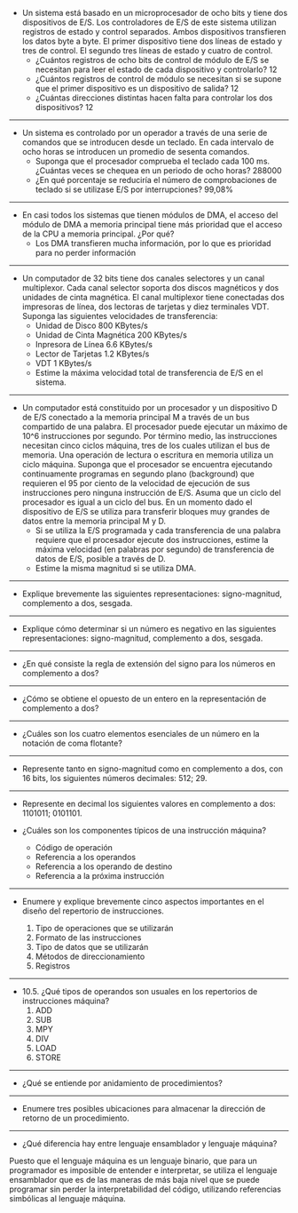   

- Un sistema está basado en un microprocesador de ocho bits y tiene dos dispositivos de E/S. Los controladores de E/S de este sistema utilizan registros de estado y control separados. Ambos dispositivos transfieren los datos byte a byte. El primer dispositivo tiene dos líneas de estado y tres de control. El segundo tres líneas de estado y cuatro de control.
	- ¿Cuántos registros de ocho bits de control de módulo de E/S se necesitan para leer el estado de cada dispositivo y controlarlo? 12
	- ¿Cuántos registros de control de módulo se necesitan si se supone que el primer dispositivo es un dispositivo de salida? 12
	- ¿Cuántas direcciones distintas hacen falta para controlar los dos dispositivos? 12

--- 

- Un sistema es controlado por un operador a través de una serie de comandos que se introducen desde un teclado. En cada intervalo de ocho horas se introducen un promedio de sesenta comandos.
	- Suponga que el procesador comprueba el teclado cada 100 ms. ¿Cuántas veces se chequea en un periodo de ocho horas? 288000
	- ¿En qué porcentaje se reduciría el número de comprobaciones de teclado si se utilizase E/S por interrupciones? 99,08%

---

- En casi todos los sistemas que tienen módulos de DMA, el acceso del módulo de DMA a memoria principal tiene más prioridad que el acceso de la CPU a memoria principal. ¿Por qué? 
	- Los DMA transfieren mucha información, por lo que es prioridad para no perder información

---

- Un computador de 32 bits tiene dos canales selectores y un canal multiplexor. Cada canal selector soporta dos discos magnéticos y dos unidades de cinta magnética. El canal multiplexor tiene conectadas dos impresoras de línea, dos lectoras de tarjetas y diez terminales VDT. Suponga las siguientes velocidades de transferencia:
	- Unidad de Disco 800 KBytes/s
	- Unidad de Cinta Magnética 200 KBytes/s
	- Inpresora de Línea 6.6 KBytes/s
	- Lector de Tarjetas 1.2 KBytes/s
	- VDT 1 KBytes/s
	- Estime la máxima velocidad total de transferencia de E/S en el sistema.

---

- Un computador está constituido por un procesador y un dispositivo D de E/S conectado a la memoria principal M a través de un bus compartido de una palabra. El procesador puede ejecutar un máximo de 10^6 instrucciones por segundo. Por término medio, las instrucciones necesitan cinco ciclos máquina, tres de los cuales utilizan el bus de memoria. Una operación de lectura o escritura en memoria utiliza un ciclo máquina. Suponga que el procesador se encuentra ejecutando continuamente programas en segundo plano (background) que requieren el 95 por ciento de la velocidad de ejecución de sus instrucciones pero ninguna instrucción de E/S. Asuma que un ciclo del procesador es igual a un ciclo del bus. En un momento dado el dispositivo de E/S se utiliza para transferir bloques muy grandes de datos entre la memoria principal M y D.
	- Si se utiliza la E/S programada y cada transferencia de una palabra requiere que el procesador ejecute dos instrucciones, estime la máxima velocidad (en palabras por segundo) de transferencia de datos de E/S, posible a través de D.
	- Estime la misma magnitud si se utiliza DMA.

---

- Explique brevemente las siguientes representaciones: signo-magnitud, complemento a dos, sesgada.

---

- Explique cómo determinar si un número es negativo en las siguientes representaciones: signo-magnitud, complemento a dos, sesgada.

---

- ¿En qué consiste la regla de extensión del signo para los números en complemento a dos?

---

- ¿Cómo se obtiene el opuesto de un entero en la representación de complemento a dos?

---

- ¿Cuáles son los cuatro elementos esenciales de un número en la notación de coma flotante?

---

- Represente tanto en signo-magnitud como en complemento a dos, con 16 bits, los siguientes números decimales: 512; 29.

---

- Represente en decimal los siguientes valores en complemento a dos: 1101011; 0101101.

- ¿Cuáles son los componentes típicos de una instrucción máquina?

	- Código de operación
	- Referencia a los operandos
	- Referencia a los operando de destino
	- Referencia a la próxima instrucción

---

- Enumere y explique brevemente cinco aspectos importantes en el diseño del repertorio de instrucciones.

	1. Tipo de operaciones que se utilizarán
	2. Formato de las instrucciones
	3. Tipo de datos que se utilizarán
	4. Métodos de direccionamiento
	5. Registros

---

- 10.5. ¿Qué tipos de operandos son usuales en los repertorios de instrucciones máquina?
	1. ADD
	2. SUB
	3. MPY
	4. DIV
	5. LOAD
	6. STORE

---

- ¿Qué se entiende por anidamiento de procedimientos?

--- 

- Enumere tres posibles ubicaciones para almacenar la dirección de retorno de un procedimiento.

---

- ¿Qué diferencia hay entre lenguaje ensamblador y lenguaje máquina?

Puesto que el lenguaje máquina es un lenguaje binario, que para un programador es imposible de entender e interpretar, se utiliza el lenguaje ensamblador que es de las maneras de más baja nivel que se puede programar sin perder la interpretabilidad del código, utilizando referencias simbólicas al lenguaje máquina.